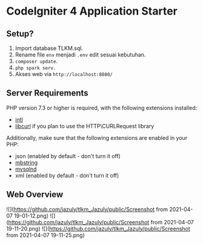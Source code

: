 # CodeIgniter 4 Application Starter

## Setup?
1. Import database TLKM.sql.
2. Rename file `env` menjadi `.env` edit sesuai kebutuhan.
3. `composer update`.
4. `php spark serv`.
5. Akses web via `http://localhost:8080/`

## Server Requirements

PHP version 7.3 or higher is required, with the following extensions installed:

- [intl](http://php.net/manual/en/intl.requirements.php)
- [libcurl](http://php.net/manual/en/curl.requirements.php) if you plan to use the HTTP\CURLRequest library

Additionally, make sure that the following extensions are enabled in your PHP:

- json (enabled by default - don't turn it off)
- [mbstring](http://php.net/manual/en/mbstring.installation.php)
- [mysqlnd](http://php.net/manual/en/mysqlnd.install.php)
- xml (enabled by default - don't turn it off)

## Web Overview
![](https://github.com/jazuly/tlkm_Jazuly/public/Screenshot from 2021-04-07 19-01-12.png)
![](https://github.com/jazuly/tlkm_Jazuly/public/Screenshot from 2021-04-07 19-11-20.png)
![](https://github.com/jazuly/tlkm_Jazuly/public/Screenshot from 2021-04-07 19-11-25.png)
